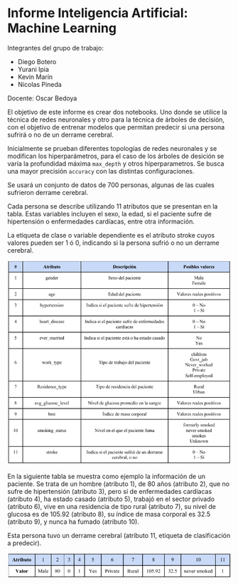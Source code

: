 # Informe Inteligencia Artificial: Machine Learning


Integrantes del grupo de trabajo:


- Diego Botero
- Yurani Ipia
- Kevin Marín
- Nicolas Pineda


Docente: Oscar Bedoya


El objetivo de este informe es crear dos notebooks. Uno donde se utilice la técnica de redes neuronales y otro para la técnica de árboles de decisión, con el objetivo de entrenar modelos que permitan predecir si una persona sufrirá o no de un derrame cerebral.


Inicialmente se prueban diferentes topologías de redes neuronales y se modifican los hiperparámetros, para el caso de los árboles de desición se varía la profundidad máxima `max_depth` y otros hiperparametros. Se busca una mayor precisión `accuracy` con las distintas configuraciones.


Se usará un conjunto de datos de 700 personas, algunas de las cuales sufrieron derrame cerebral.


Cada persona se describe utilizando 11 atributos que se presentan en la tabla. Estas variables incluyen el sexo, la edad, si el paciente sufre de hipertensión o enfermedades cardíacas, entre otra información.


La etiqueta de clase o variable dependiente es el atributo stroke cuyos valores pueden ser 1 ó 0, indicando si la persona sufrió o no un derrame cerebral.


![Tabla de atributos y etiqueta de clasificación](./Tabla_atributos.png)


En la siguiente tabla se muestra como ejemplo la información de un paciente. Se trata de un hombre (atributo 1), de 80 años (atributo 2), que no sufre de hipertensión (atributo 3), pero sí de enfermedades cardíacas (atributo 4), ha estado casado (atributo 5), trabajó en el sector privado (atributo 6), vive en una residencia de tipo rural (atributo 7), su nivel de glucosa es de 105.92 (atributo 8), su índice de masa corporal es 32.5 (atributo 9), y nunca ha fumado (atributo 10).

Esta persona tuvo un derrame cerebral (atributo 11, etiqueta de clasificación a predecir).


![Ejemplo tabla de paciente y etiqueta](./Tabla_ejemplo.png)